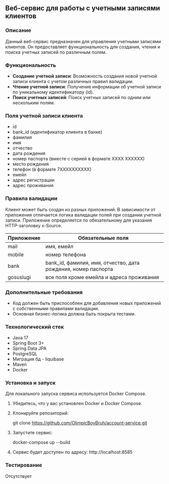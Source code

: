 ## Веб-сервис для работы с учетными записями клиентов

### Описание

Данный веб-сервис предназначен для управления учетными записями клиентов. Он предоставляет функциональность для
создания, чтения и поиска учетных записей по различным полям.

### Функциональность

- **Создание учетной записи**: Возможность создания новой учетной записи клиента с учетом различных правил валидации.
- **Чтение учетной записи**: Получение информации об учетной записи по уникальному идентификатору (id).
- **Поиск учетных записей**: Поиск учетных записей по одним или нескольким полям.

### Поля учетной записи клиента

- id
- bank_id (идентификатор клиента в банке)
- фамилия
- имя
- отчество
- дата рождения
- номер паспорта (вместе с серией в формате ХХХХ ХХХХХХ)
- место рождения
- телефон (в формате 7ХХХХХХХХХХ)
- емейл
- адрес регистрации
- адрес проживания

### Правила валидации

Клиент может быть создан из разных приложений. В зависимости от приложения отличается логика валидации полей при
создании учетной записи. Приложение определяется по обязательному для указания HTTP-заголовку x-Source.

| Приложение | Обязательные поля                                              |
|------------|----------------------------------------------------------------|
| mail       | имя, емейл                                                     |
| mobile     | номер телефона                                                 |
| bank       | bank_id, фамилия, имя, отчество, дата рождения, номер паспорта |
| gosuslugi  | все поля кроме емейла и адреса проживания                      |

### Дополнительные требования

- Код должен быть приспособлен для добавления новых приложений с собственными правилами валидации.
- Основная бизнес-логика должна быть покрыта тестами.

### Технологический стек

- Java 17
- Spring Boot 3+
- Spring Data JPA
- PostgreSQL
- Миграция бд - liquibase
- Maven
- Docker

### Установка и запуск

Для локального запуска сервиса используется Docker Compose.

1. Убедитесь, что у вас установлен Docker и Docker Compose.
2. Клонируйте репозиторий:

   git clone https://github.com/OlimpicBoyBruh/account-service.git

3. Запустите сервис:

   docker-compose up --build

4. Сервис будет доступен по адресу: http://localhost:8585

### Тестирование

Отсутствует
